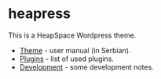 # heapress

This is a HeapSpace Wordpress theme.

+ [Theme](THEME.md) - user manual (in Serbian).
+ [Plugins](PLUGINS.md) - list of used plugins.
+ [Development](DEVELOPMENT.md) - some development notes.
